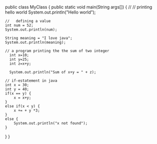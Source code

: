 public class MyClass {
    public static void main(String args[]) {
    // //   printing hello world
    System.out.println("Hello world");
      
      
    //   defining a value
    int num = 52;
    System.out.println(num);
    
    String meaning = "I love java";
    System.out.println(meaning);
    
    // a program printing the the sum of two integer
      int x=10;
      int y=25;
      int z=x+y;

      System.out.println("Sum of x+y = " + z);
    
    // if-estatement in java
    int x = 30;
    int y = 40;
    if(x == y) {
        x = x+y;
    }
    else if(x < y) {
        x += + y *3;
    }
    else {
        System.out.println("x not found");
    }
}
}